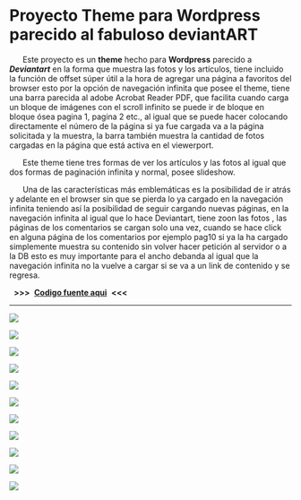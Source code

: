 # Proyecto Theme para Wordpress parecido al fabuloso deviantART #

      Este proyecto es un **theme** hecho para  **Wordpress** parecido a ***Deviantart*** en la forma que muestra las fotos y los artículos, tiene incluido la función de offset súper útil a la hora de agregar una página a favoritos del browser esto por la opción de navegación infinita que posee  el theme, tiene una barra parecida al adobe Acrobat Reader PDF, que facilita cuando carga un bloque de imágenes con el scroll infinito se puede ir de bloque en bloque ósea pagina 1, pagina 2 etc., al igual que se puede hacer colocando directamente el número de la página si ya fue cargada va a la página solicitada y la muestra, la barra también muestra la cantidad de fotos cargadas en la página que está activa en el viewerport.

      Este theme tiene tres formas de ver los artículos y las fotos al igual que dos formas de paginación infinita y normal, posee slideshow.

      Una de las características más emblemáticas es la posibilidad de ir atrás y adelante en el browser sin que se pierda lo ya cargado en la navegación infinita teniendo así la posibilidad de seguir cargando nuevas páginas, en la navegación infinita al igual que lo hace Deviantart, tiene zoon las fotos , las páginas de los comentarios se cargan solo una vez, cuando se hace click en alguna página de los comentarios por ejemplo pag10 si ya la ha cargado simplemente muestra su contenido sin volver hacer petición al servidor o a la DB esto es muy importante para el ancho debanda al igual que la navegación infinita no la vuelve a cargar si se va a un link de contenido y se regresa.

  **>>>**  [**Codigo fuente aqui**](https://github.com/dennysjmarquez/SOURCE-CODE-theme-wordpress-cecichaparroart-deviantart-style)  **<<<**  

----------

![](https://raw.githubusercontent.com/dennysjmarquez/portfolio/master/2014/deviantart-theme/Imagen1.png)

![](https://raw.githubusercontent.com/dennysjmarquez/portfolio/master/2014/deviantart-theme/Imagen2.png)

![](https://raw.githubusercontent.com/dennysjmarquez/portfolio/master/2014/deviantart-theme/Imagen3.png)

![](https://raw.githubusercontent.com/dennysjmarquez/portfolio/master/2014/deviantart-theme/Imagen4.png)

![](https://raw.githubusercontent.com/dennysjmarquez/portfolio/master/2014/deviantart-theme/Imagen6.png)

![](https://raw.githubusercontent.com/dennysjmarquez/portfolio/master/2014/deviantart-theme/Imagen7.png)

![](https://raw.githubusercontent.com/dennysjmarquez/portfolio/master/2014/deviantart-theme/Imagen9.png)

![](https://raw.githubusercontent.com/dennysjmarquez/portfolio/master/2014/deviantart-theme/Imagen11.png)

![](https://raw.githubusercontent.com/dennysjmarquez/portfolio/master/2014/deviantart-theme/Imagen13.png)

![](https://raw.githubusercontent.com/dennysjmarquez/portfolio/master/2014/deviantart-theme/Imagen14.png)

![](https://raw.githubusercontent.com/dennysjmarquez/portfolio/master/2014/deviantart-theme/Imagen15.png)
